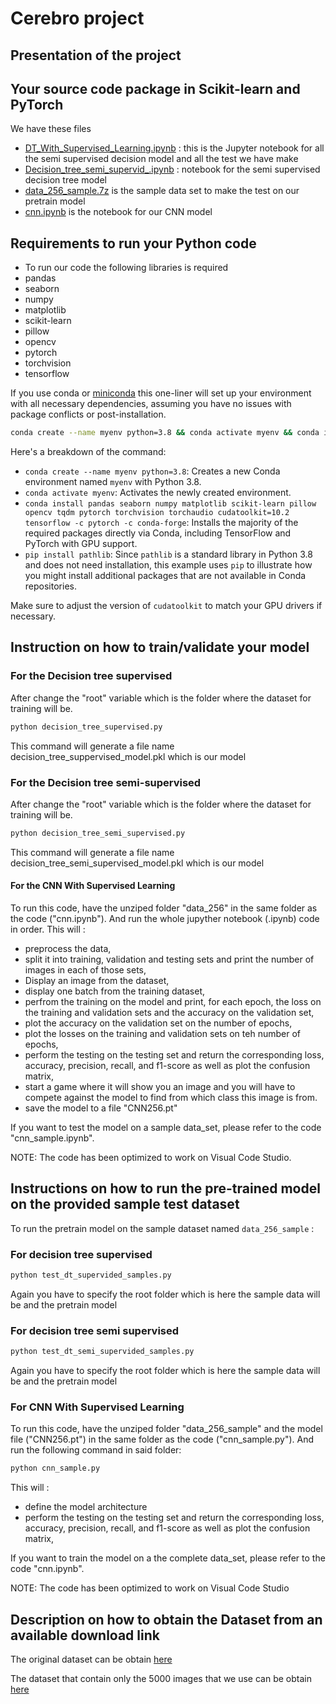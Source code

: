 # Cerebro project

## Presentation of the project

## Your source code package in Scikit-learn and PyTorch

We have these files

- [DT_With_Supervised_Learning.ipynb](https://github.com/mvincentbb/CEREBRO_AI_PROJECT/blob/main/DT_With_Supervised_Learning.ipynb)  : this is the Jupyter notebook for all the semi supervised decision model and all the test we have make
- [Decision_tree_semi_supervid_.ipynb](https://github.com/mvincentbb/CEREBRO_AI_PROJECT/blob/main/Decision_tree_semi_supervid_.ipynb) : notebook for the semi supervised decision tree model
- [data_256_sample.7z](https://github.com/mvincentbb/CEREBRO_AI_PROJECT/blob/main/data_256_sample.7z) is the sample data set to make the test on our pretrain model
- [cnn.ipynb](https://github.com/mvincentbb/CEREBRO_AI_PROJECT/blob/main/cnn.ipynb) is the notebook for our CNN model


## Requirements to run your Python code

- To run our code the following libraries is required
- pandas
- seaborn
- numpy
- matplotlib
- scikit-learn
- pillow
- opencv
- pytorch
- torchvision
- tensorflow

If you use conda  or [miniconda](https://docs.anaconda.com/miniconda/miniconda-install/) this one-liner will set up your environment with all necessary dependencies, assuming you have no issues with package conflicts or post-installation. 

```bash
conda create --name myenv python=3.8 && conda activate myenv && conda install pandas seaborn numpy matplotlib scikit-learn pillow opencv tqdm pytorch torchvision torchaudio cudatoolkit=10.2 tensorflow -c pytorch -c conda-forge && pip install pathlib
```

Here's a breakdown of the command:

- `conda create --name myenv python=3.8`: Creates a new Conda environment named `myenv` with Python 3.8.
- `conda activate myenv`: Activates the newly created environment.
- `conda install pandas seaborn numpy matplotlib scikit-learn pillow opencv tqdm pytorch torchvision torchaudio cudatoolkit=10.2 tensorflow -c pytorch -c conda-forge`: Installs the majority of the required packages directly via Conda, including TensorFlow and PyTorch with GPU support.
- `pip install pathlib`: Since `pathlib` is a standard library in Python 3.8 and does not need installation, this example uses `pip` to illustrate how you might install additional packages that are not available in Conda repositories.

Make sure to adjust the version of `cudatoolkit` to match your GPU drivers if necessary.

## Instruction on how to train/validate your model

### For the Decision tree supervised
After change the "root" variable which is the folder where the dataset for training will be. 
        
```bash
python decision_tree_supervised.py
```
        
This command will generate a file name decision_tree_suppervised_model.pkl which is our model
### For the Decision tree semi-supervised
After change the "root" variable which is the folder where the dataset for training will be. 
        
```bash
python decision_tree_semi_supervised.py
```
This command will generate a file name decision_tree_semi_supervised_model.pkl which is our  model
#### For the CNN With Supervised Learning

To run this code, have the unziped folder "data_256" in the same folder as the code ("cnn.ipynb"). And run the whole jupyther notebook (.ipynb) code in order.
This will :
- preprocess the data,
- split it into training, validation and testing sets and print the number of images in each of those sets,
- Display an image from the dataset,
- display one batch from the training dataset,
- perfrom the training on the model and print, for each epoch, the loss on the training and validation sets and the accuracy on the validation set,
- plot the accuracy on the validation set on the number of epochs,
- plot the losses on the training and validation sets on teh number of epochs,
- perform the testing on the testing set and return the corresponding loss, accuracy, precision, recall, and f1-score as well as plot the confusion matrix,
- start a game where it will show you an image and you will have to compete against the model to find from which class this image is from.
- save the model to a file "CNN256.pt"

If you want to test the model on a sample data_set, please refer to the code "cnn_sample.ipynb".

NOTE: The code has been optimized to work on Visual Code Studio.

    

## Instructions on how to run the pre-trained model on the provided sample test dataset

To run the pretrain model  on the sample dataset named `data_256_sample` :

### For decision tree supervised

```bash
python test_dt_supervided_samples.py
```
Again you have to specify the root folder which is here the sample data will be and the pretrain model

### For decision tree  semi supervised 

```bash
python test_dt_semi_supervided_samples.py
```
Again you have to specify the root folder which is here the sample data will be and the pretrain model
### For CNN With Supervised Learning

To run this code, have the unziped folder "data_256_sample" and the model file ("CNN256.pt") in the same folder as the code ("cnn_sample.py"). And run the following command in said folder:
```bash
python cnn_sample.py
```
This will :
- define the model architecture
- perform the testing on the testing set and return the corresponding loss, accuracy, precision, recall, and f1-score as well as plot the confusion matrix,

If you want to train the model on a the complete data_set, please refer to the code "cnn.ipynb".

NOTE: The code has been optimized to work on Visual Code Studio

## Description on how to obtain the Dataset from an available download link

The original dataset can be obtain [here](http://data.csail.mit.edu/places/places365/train256places365standard.tar)

The dataset that contain only the 5000 images that we use can be obtain [here](https://drive.google.com/file/d/1di2vovEidb91enydpqb1H5lWjDgSGwyA/view?usp=sharing)
